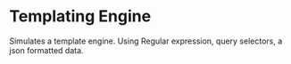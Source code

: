 # Templating Engine
Simulates a template engine. Using Regular expression, query selectors, a json formatted data.